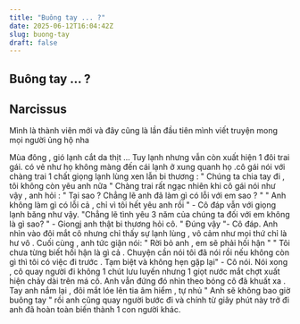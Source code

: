```yaml
---
title: "Buông tay ... ?"
date: 2025-06-12T16:04:42Z
slug: buong-tay
draft: false
---
```


## Buông tay ... ?

## Narcissus

Mình là thành viên mới và đây cũng là lần đầu tiên mình viết truyện mong mọi người ủng hộ nha 
 
 
Mùa đông , gió lạnh cắt da thịt ...
Tuy lạnh nhưng vẫn còn xuất hiện 1 đôi trai gái. có vẻ như họ không màng đến cái lạnh ở xung quanh họ .cô gái nói với chàng trai 1 chất giọng lạnh lùng xen lẫn bi thương :
 " Chúng ta chia tay đi , tôi không còn yêu anh nữa "
Chàng trai rất ngạc nhiên khi cô gái nói như vậy , anh hỏi :
 " Tại sao ? Chẳng lẽ anh đã làm gì có lỗi với em sao ? "
 " Anh không làm gì có lỗi cả , chỉ vì tôi hết yêu anh rồi " - Cô đáp vẫn với giọng lạnh băng như vậy.
 "Chẳng lẽ tình yêu 3 năm của chúng ta đối với em không là gì sao? " - Giongj anh thật bi thương hỏi cô.
 " Đúng vậy "- Cô đáp.
 Anh nhìn vào đôi mắt cô nhưng chỉ thấy sự lạnh lùng , vô cảm như mọi thứ chỉ là hư vô . Cuối cùng , anh tức giận nói:
 " Rời bỏ anh , em sẽ phải hối hận "
 " Tôi chưa từng biết hối hận là gì cả . Chuyện cần nói tôi đã nói rồi nếu không còn gì thì tôi có việc đi trước . Tạm biệt và không hẹn gặp lại" - Cô nói.
Nói xong , cô quay người đi không 1 chút lưu luyến nhưng 1 giọt nước mắt chợt xuất hiện chảy dài trên má cô. Anh vẫn đứng đó nhìn theo bóng cô đã khuất xa . Tay anh nắm lại , đôi mắt lóe lên tia âm hiểm , tự nhủ " Anh sẽ không bao giờ buông tay " rồi anh cũng quay người bước đi và chính từ giây phút này trở đi anh đã hoàn toàn biến thành 1 con người khác.